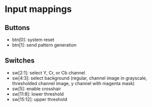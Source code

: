 # Input mappings
## Buttons
- btn[0]: system reset
- btn[1]: send pattern generation
## Switches
- sw[2:1]: select Y, Cr, or Cb channel
- sw[4:3]: select background (regular, channel image in grayscale, thresholded channel image, y channel with magenta mask)
- sw[5]: enable crosshair
- sw[11:8]: lower threshold
- sw[15:12]: upper threshold
